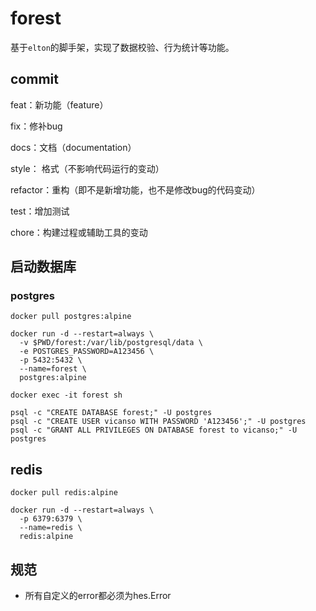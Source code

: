 # forest

基于`elton`的脚手架，实现了数据校验、行为统计等功能。


## commit

feat：新功能（feature）

fix：修补bug

docs：文档（documentation）

style： 格式（不影响代码运行的变动）

refactor：重构（即不是新增功能，也不是修改bug的代码变动）

test：增加测试

chore：构建过程或辅助工具的变动

## 启动数据库

### postgres

```
docker pull postgres:alpine

docker run -d --restart=always \
  -v $PWD/forest:/var/lib/postgresql/data \
  -e POSTGRES_PASSWORD=A123456 \
  -p 5432:5432 \
  --name=forest \
  postgres:alpine

docker exec -it forest sh

psql -c "CREATE DATABASE forest;" -U postgres
psql -c "CREATE USER vicanso WITH PASSWORD 'A123456';" -U postgres
psql -c "GRANT ALL PRIVILEGES ON DATABASE forest to vicanso;" -U postgres
```

## redis

```
docker pull redis:alpine

docker run -d --restart=always \
  -p 6379:6379 \
  --name=redis \
  redis:alpine
```

## 规范

- 所有自定义的error都必须为hes.Error
